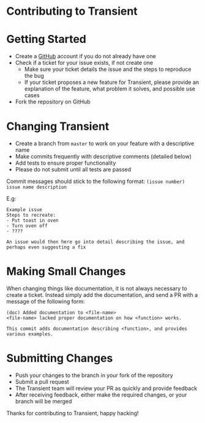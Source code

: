 # Contributing to Transient

# Getting Started
* Create a [GitHub](https://github.com) account if you do not already have one
* Check if a ticket for your issue exists, if not create one
    * Make sure your ticket details the issue and the steps to reproduce the bug
    * If your ticket proposes a new feature for Transient, please provide an explanation of the feature, what problem it solves, and possible use cases
* Fork the repository on GitHub

# Changing Transient
* Create a branch from `master` to work on your feature with a descriptive name
* Make commits frequently with descriptive comments (detailed below)
* Add tests to ensure proper functionality
* Please do not submit until all tests are passed

Commit messages should stick to the following format: `(issue number) issue name description`

E.g:

```
Example issue
Steps to recreate:
- Put toast in oven
- Turn oven off
- ????

An issue would then here go into detail describing the issue, and perhaps even suggesting a fix
```

# Making Small Changes
When changing things like documentation, it is not always necessary to create a ticket. Instead simply add the documentation, and send a PR with a message of the following form:

```
(doc) Added documentation to <file-name>
<file-name> lacked proper documentation on how <function> works.

This commit adds documentation describing <function>, and provides various examples.
```

# Submitting Changes
* Push your changes to the branch in your fork of the repository
* Submit a pull request
* The Transient team will review your PR as quickly and provide feedback
* After receiving feedback, either make the required changes, or your branch will be merged

Thanks for contributing to Transient, happy hacking!
